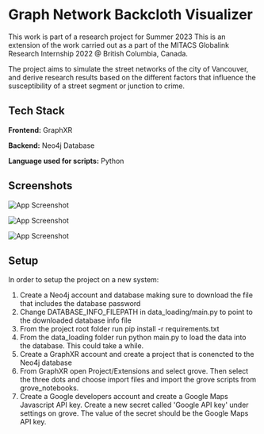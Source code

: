 
# Graph Network Backcloth Visualizer

This work is part of a research project for Summer 2023
This is an extension of the work carried out as a part of the MITACS Globalink Research Internship 2022 @ 
British Columbia, Canada.

The project aims to simulate the street networks of the city of Vancouver, and 
derive research results based on the different factors that influence the 
susceptibility of a street segment or junction to crime.

## Tech Stack

**Frontend:** GraphXR

**Backend:** Neo4j Database

**Language used for scripts:** Python
## Screenshots

![App Screenshot](https://i.imgur.com/WMHF2JN.png)

![App Screenshot](https://i.imgur.com/ISKksp2.png)

![App Screenshot](https://i.imgur.com/X6tyhVn.png)

## Setup

In order to setup the project on a new system:
1. Create a Neo4j account and database making sure to download the file that includes the database password
2. Change DATABASE_INFO_FILEPATH in data_loading/main.py to point to the downloaded database info file
3. From the project root folder run pip install -r requirements.txt
4. From the data_loading folder run python main.py to load the data into the database. This could take a while.
5. Create a GraphXR account and create a project that is conencted to the Neo4j database
6. From GraphXR open Project/Extensions and select grove. Then select the three dots and choose import files and import the grove scripts from grove_notebooks.
7. Create a Google developers account and create a Google Maps Javascript API key. Create a new secret called 'Google API key' under settings on grove. The value of the secret should be the Google Maps API key.